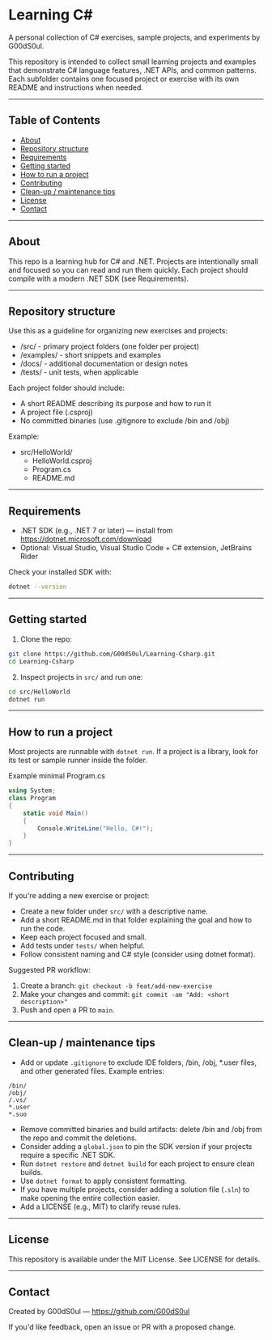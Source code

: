 # Learning C#

A personal collection of C# exercises, sample projects, and experiments by G00dS0ul.

This repository is intended to collect small learning projects and examples that demonstrate C# language features, .NET APIs, and common patterns. Each subfolder contains one focused project or exercise with its own README and instructions when needed.

---

## Table of Contents

- [About](#about)
- [Repository structure](#repository-structure)
- [Requirements](#requirements)
- [Getting started](#getting-started)
- [How to run a project](#how-to-run-a-project)
- [Contributing](#contributing)
- [Clean-up / maintenance tips](#clean-up--maintenance-tips)
- [License](#license)
- [Contact](#contact)

---

## About

This repo is a learning hub for C# and .NET. Projects are intentionally small and focused so you can read and run them quickly. Each project should compile with a modern .NET SDK (see Requirements).

---

## Repository structure

Use this as a guideline for organizing new exercises and projects:

- /src/ - primary project folders (one folder per project)
- /examples/ - short snippets and examples
- /docs/ - additional documentation or design notes
- /tests/ - unit tests, when applicable

Each project folder should include:
- A short README describing its purpose and how to run it
- A project file (.csproj)
- No committed binaries (use .gitignore to exclude /bin and /obj)

Example:
- src/HelloWorld/
  - HelloWorld.csproj
  - Program.cs
  - README.md

---

## Requirements

- .NET SDK (e.g., .NET 7 or later) — install from https://dotnet.microsoft.com/download
- Optional: Visual Studio, Visual Studio Code + C# extension, JetBrains Rider

Check your installed SDK with:
```bash
dotnet --version
```

---

## Getting started

1. Clone the repo:
```bash
git clone https://github.com/G00dS0ul/Learning-Csharp.git
cd Learning-Csharp
```

2. Inspect projects in `src/` and run one:
```bash
cd src/HelloWorld
dotnet run
```

---

## How to run a project

Most projects are runnable with `dotnet run`. If a project is a library, look for its test or sample runner inside the folder.

Example minimal Program.cs
```csharp
using System;
class Program
{
    static void Main()
    {
        Console.WriteLine("Hello, C#!");
    }
}
```

---

## Contributing

If you're adding a new exercise or project:
- Create a new folder under `src/` with a descriptive name.
- Add a short README.md in that folder explaining the goal and how to run the code.
- Keep each project focused and small.
- Add tests under `tests/` when helpful.
- Follow consistent naming and C# style (consider using dotnet format).

Suggested PR workflow:
1. Create a branch: `git checkout -b feat/add-new-exercise`
2. Make your changes and commit: `git commit -am "Add: <short description>"`
3. Push and open a PR to `main`.

---

## Clean-up / maintenance tips

- Add or update `.gitignore` to exclude IDE folders, /bin, /obj, *.user files, and other generated files. Example entries:
```
/bin/
/obj/
/.vs/
*.user
*.suo
```
- Remove committed binaries and build artifacts: delete /bin and /obj from the repo and commit the deletions.
- Consider adding a `global.json` to pin the SDK version if your projects require a specific .NET SDK.
- Run `dotnet restore` and `dotnet build` for each project to ensure clean builds.
- Use `dotnet format` to apply consistent formatting.
- If you have multiple projects, consider adding a solution file (`.sln`) to make opening the entire collection easier.
- Add a LICENSE (e.g., MIT) to clarify reuse rules.

---

## License

This repository is available under the MIT License. See LICENSE for details.

---

## Contact

Created by G00dS0ul — https://github.com/G00dS0ul

If you'd like feedback, open an issue or PR with a proposed change.
